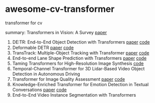 # awesome-cv-transformer
transformer for cv

summary: Transformers in Vision: A Survey [paper](http://link.zhihu.com/?target=https%3A//arxiv.org/abs/2101.01169)

1. DE⫶TR: End-to-End Object Detection with Transformers  [paper](https://arxiv.org/abs/2005.12872) [code](https://github.com/facebookresearch/detr)
2. Deformable DETR [paper](https://arxiv.org/abs/2010.04159) [code](https://github.com/fundamentalvision/Deformable-DETR)
3. TransTrack: Multiple-Object Tracking with Transformer [paper](https://arxiv.org/abs/2012.15460) [code](https://github.com/PeizeSun/TransTrack) 
4. End-to-end Lane Shape Prediction with Transformers [paper](https://arxiv.org/abs/2011.04233) [code](https://github.com/liuruijin17/LSTR) 
5. Taming Transformers for High-Resolution Image Synthesis  [code](https://github.com/CompVis/taming-transformers)
6. Temporal-Channel Transformer for 3D Lidar-Based Video Object Detection in Autonomous Driving 
7. Transformer for Image Quality Assessment [paper](https://arxiv.org/abs/2101.01097) [code](https://github.com/junyongyou/triq) 
8. Knowledge-Enriched Transformer for Emotion Detection in Textual Conversations [paper](https://www.aclweb.org/anthology/D19-1016/) [code](https://github.com/zhongpeixiang/KET) 
9. End-to-End Video Instance Segmentation with Transformers 

